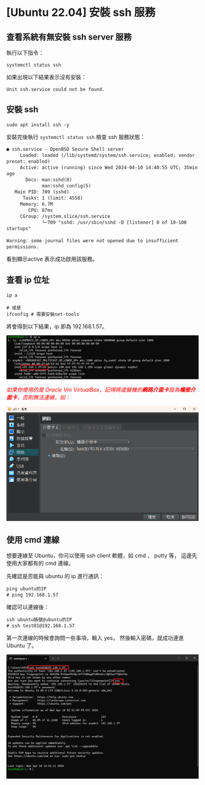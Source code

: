 # [Ubuntu 22.04] 安裝 ssh 服務

## 查看系統有無安裝 ssh server 服務

執行以下指令：
``` shell
systemctl status ssh
```
如果出現以下結果表示沒有安裝：
```shell
Unit ssh.service could not be found.
```

## 安裝 ssh

``` shell
sudo apt install ssh -y
```

安裝完後執行 `systemctl status ssh` 檢查 ssh 服務狀態：
```shell
● ssh.service - OpenBSD Secure Shell server
     Loaded: loaded (/lib/systemd/system/ssh.service; enabled; vendor preset: enabled)
     Active: active (running) since Wed 2024-04-10 14:40:55 UTC; 35min ago
       Docs: man:sshd(8)
             man:sshd_config(5)
   Main PID: 709 (sshd)
      Tasks: 1 (limit: 4558)
     Memory: 6.7M
        CPU: 87ms
     CGroup: /system.slice/ssh.service
             └─709 "sshd: /usr/sbin/sshd -D [listener] 0 of 10-100 startups"

Warning: some journal files were not opened due to insufficient permissions.
```


看到顯示active 表示成功啟用該服務。

## 查看 ip 位址
``` shell
ip a

# 或是
ifconfig # 需要安裝net-tools
```

將會得到以下結果，ip 即為 192.168.1.57。

<img src="image-1.png" data-src="{{curFolderPath}}/image-1.png" alt="alt" >

<font color="red">_如果你使用的是 Oracle Vm VirtualBox，記得將虛擬機的**網路介面卡**設為**橋接介面卡**，否則無法連線，如：_</font>

<img src="image-2.png" data-src="{{curFolderPath}}/image-2.png" alt="alt" >

## 使用 cmd 連線

想要連線至 Ubuntu，你可以使用 ssh client 軟體，如 cmd 、 putty 等，
這邊先使用大家都有的 cmd 連線。

先確認是否能與 ubuntu 的 ip 進行通訊：
``` batch
ping ubuntu的IP
# ping 192.168.1.57
```
確認可以連線後：
```batch
ssh ubuntu帳號@ubuntu的IP
# ssh test01@192.168.1.57
```

第一次連線的時候會詢問一些事項，輸入 yes，
然後輸入密碼，就成功連進 Ubuntu 了。

<img src="image-3.png" data-src="{{curFolderPath}}/image-3.png" alt="alt" >


